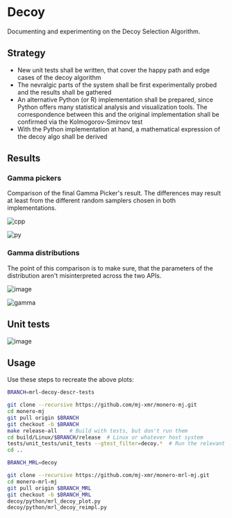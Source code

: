 # Decoy

Documenting and experimenting on the Decoy Selection Algorithm.

## Strategy

- New unit tests shall be written, that cover the happy path and edge cases of the decoy algorithm
- The nevralgic parts of the system shall be first experimentally probed and the results shall be gathered
- An alternative Python (or R) implementation shall be prepared, since Python offers many statistical analysis and visualization tools. The correspondence between this and the original implementation shall be confirmed via the Kolmogorov-Smirnov test
- With the Python implementation at hand, a mathematical expression of the decoy algo shall be derived

## Results
### Gamma pickers
Comparison of the final Gamma Picker's result. The differences may result at least from the different random samplers chosen in both implementations.

![cpp](https://user-images.githubusercontent.com/63722585/169068204-8e82eb8f-4151-48a9-85d4-c554cc231839.png)

![py](https://user-images.githubusercontent.com/63722585/169068222-50321cd3-2919-418a-87e6-5e97c9e4eb07.png)



### Gamma distributions
The point of this comparison is to make sure, that the parameters of the distribution aren't misinterpreted across the two APIs.

![image](https://user-images.githubusercontent.com/63722585/167909725-0afb8d37-8f95-4fdb-9c0f-4eaa62a49a23.png)

![gamma](https://user-images.githubusercontent.com/63722585/169069214-6f6bdebc-5daa-49d1-af01-bc3b3f37f9b9.png)



## Unit tests

![image](https://user-images.githubusercontent.com/63722585/165281752-8073a130-f46d-450f-9de8-a06c96fb96f5.png)



## Usage

Use these steps to recreate the above plots:

```bash
BRANCH=mrl-decoy-descr-tests

git clone --recursive https://github.com/mj-xmr/monero-mj.git
cd monero-mj
git pull origin $BRANCH
git checkout -b $BRANCH
make release-all 	# Build with tests, but don't run them
cd build/Linux/$BRANCH/release  # Linux or whatever host system
tests/unit_tests/unit_tests --gtest_filter=decoy.*  # Run the relevant tests only and generate the data
cd ..
```

```bash
BRANCH_MRL=decoy

git clone --recursive https://github.com/mj-xmr/monero-mrl-mj.git
cd monero-mrl-mj
git pull origin $BRANCH_MRL
git checkout -b $BRANCH_MRL
decoy/python/mrl_decoy_plot.py
decoy/python/mrl_decoy_reimpl.py

```

